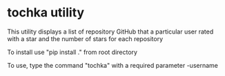 # tochka utility

This utility displays a list of repository GitHub that a particular user rated with a star and the number of stars for each repository

To install use "pip install ." from root directory

To use, type the command "tochka" with a required parameter -username
